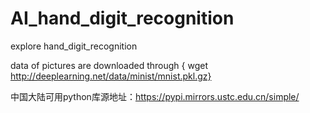# AI_hand_digit_recognition
explore hand_digit_recognition

data of pictures are downloaded through {
wget http://deeplearning.net/data/minist/mnist.pkl.gz}

中国大陆可用python库源地址：https://pypi.mirrors.ustc.edu.cn/simple/